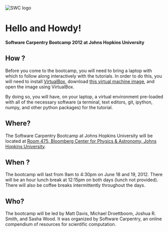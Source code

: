 ![SWC logo][logo]

# Hello and Howdy!

**Software Carpentry Bootcamp 2012 at Johns Hopkins University**

## How ?

Before you come to the bootcamp, you will need to bring a laptop with
which to follow along interactively with the tutorials. In order to do
this, you will need to install [VirtualBox][], download [this virtual
machine image][image], and open the image using VirtualBox.

By doing so, you will have, on your laptop, a virtual environment
pre-loaded with all of the necessary software (a terminal, text
editors, git, ipython, numpy, and other python packages) for the
tutorial.

## Where?

The Software Carpentry Bootcamp at Johns Hopkins University will be
located at [Room 475, Bloomberg Center for Physics & Astronomy, Johns
Hopkins University][map].

## When ?

The bootcamp will last from 9am to 4:30pm on June 18 and 19,
2012. There will be an hour lunch break at 12:15pm on both days (lunch
not provided). There will also be coffee breaks intermittently
throughout the days.

## Who?

The bootcamp will be led by Matt Davis, Michael Droettboom, Joshua
R. Smith, and Sasha Wood. It was organized by Software Carpentry, an
online compendium of resources for scientific computation.

[logo]: http://software-carpentry.org/software-carpentry-logo-285x58.png "SWC logo"
[VirtualBox]: https://www.virtualbox.org/
[image]: https://s3.amazonaws.com/SWC_JHU2012/swc_jhu2012_r03.ova
[map]: http://goo.gl/maps/YUHI
